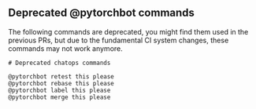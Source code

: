 
## Deprecated @pytorchbot commands
The following commands are deprecated, you might find them used in the previous PRs, but due to the fundamental CI system changes, these commands may not work anymore. 

```
# Deprecated chatops commands

@pytorchbot retest this please
@pytorchbot rebase this please
@pytorchbot label this please
@pytorchbot merge this please
```